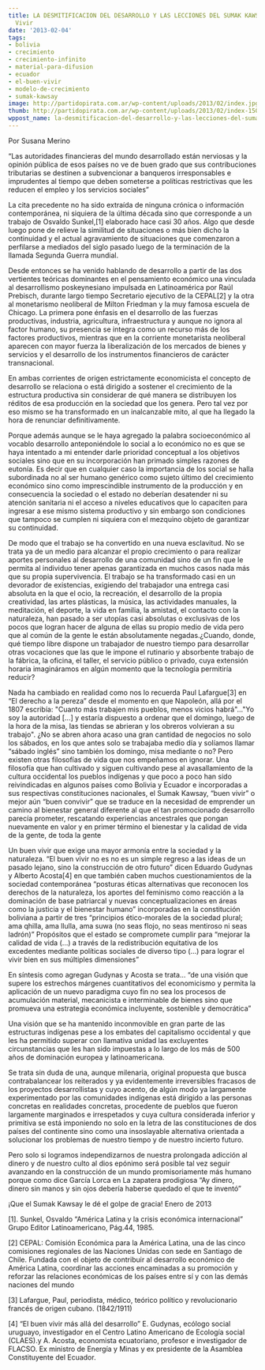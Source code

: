 ```yaml
---
title: LA DESMITIFICACION DEL DESARROLLO Y LAS LECCIONES DEL SUMAK KAWSAY-El Buen
  Vivir
date: '2013-02-04'
tags:
- bolivia
- crecimiento
- crecimiento-infinito
- material-para-difusion
- ecuador
- el-buen-vivir
- modelo-de-crecimiento
- sumak-kawsay
image: http://partidopirata.com.ar/wp-content/uploads/2013/02/index.jpg
thumb: http://partidopirata.com.ar/wp-content/uploads/2013/02/index-150x150.jpg
wppost_name: la-desmitificacion-del-desarrollo-y-las-lecciones-del-sumak-kawsay-el-buen-vivir
---
```


Por Susana Merino

“Las autoridades financieras del mundo desarrollado están nerviosas y la opinión pública de esos países no ve de buen grado que sus contribuciones tributarias se destinen a subvencionar a banqueros irresponsables e imprudentes al tiempo que deben someterse a políticas restrictivas que les reducen el empleo y los servicios sociales”

La cita precedente no ha sido extraída de ninguna crónica o información contemporánea, ni siquiera de la última década sino que corresponde a un trabajo de Osvaldo Sunkel,[1] elaborado hace casi 30 años. Algo que desde luego pone de relieve la similitud de situaciones o más bien dicho la continuidad y el actual agravamiento de situaciones que comenzaron a perfilarse a mediados del siglo pasado luego de la terminación de la llamada Segunda Guerra mundial.

Desde entonces se ha venido hablando de desarrollo a partir de las dos vertientes teóricas dominantes en el pensamiento económico una vinculada al desarrollismo poskeynesiano impulsada en Latinoamérica por Raúl Prebisch, durante largo tiempo Secretario ejecutivo de la CEPAL[2] y la otra al monetarismo neoliberal de Milton Friedman y la muy famosa escuela de Chicago. La primera pone énfasis en el desarrollo de las fuerzas productivas, industria, agricultura, infraestructura y aunque no ignora al factor humano, su presencia se integra como un recurso más de los factores productivos, mientras que en la corriente monetarista neoliberal aparecen con mayor fuerza la liberalización de los mercados de bienes y servicios y el desarrollo de los instrumentos financieros de carácter transnacional.

En ambas corrientes de origen estrictamente economicista el concepto de desarrollo se relaciona o está dirigido a sostener el crecimiento de la estructura productiva sin considerar de qué manera se distribuyen los réditos de esa producción en la sociedad que los genera. Pero tal vez por eso mismo se ha transformado en un inalcanzable mito, al que ha llegado la hora de renunciar definitivamente.

Porque además aunque se le haya agregado la palabra socioeconómico al vocablo desarrollo anteponiéndole lo social a lo económico no es que se haya intentado a mi entender darle prioridad conceptual a los objetivos sociales sino que en su incorporación han primado simples razones de eutonía. Es decir que en cualquier caso la importancia de los social se halla subordinada no al ser humano genérico como sujeto último del crecimiento económico sino como imprescindible instrumento de la producción y en consecuencia la sociedad o el estado no deberían desatender ni su atención sanitaria ni el acceso a niveles educativos que lo capaciten para ingresar a ese mismo sistema productivo y sin embargo son condiciones que tampoco se cumplen ni siquiera con el mezquino objeto de garantizar su continuidad.

De modo que el trabajo se ha convertido en una nueva esclavitud. No se trata ya de un medio para alcanzar el propio crecimiento o para realizar aportes personales al desarrollo de una comunidad sino de un fin que le permita al individuo tener apenas garantizada en muchos casos nada más que su propia supervivencia. El trabajo se ha transformado casi en un devorador de existencias, exigiendo del trabajador una entrega casi absoluta en la que el ocio, la recreación, el desarrollo de la propia creatividad, las artes
plásticas, la música, las actividades manuales, la meditación, el deporte, la vida en familia, la amistad, el contacto con la naturaleza, han pasado a ser utopías casi absolutas o exclusivas de los pocos que logran hacer de alguna de ellas su propio medio de vida pero que al común de la gente le están absolutamente negadas.¿Cuando, donde, qué tiempo libre dispone un trabajador de nuestro tiempo para desarrollar otras vocaciones que las que le impone el rutinario y absorbente trabajo de la fábrica, la oficina, el taller, el servicio público o privado, cuya extensión horaria imagináramos en algún momento que la tecnología permitiría reducir?

Nada ha cambiado en realidad como nos lo recuerda Paul Lafargue[3] en “El derecho a la pereza” desde el momento en que Napoleón, allá por el 1807 escribía: "Cuanto más trabajen mis pueblos, menos vicios habrá"…"Yo soy la autoridad [...] y estaría dispuesto a ordenar que el domingo, luego de la hora de la misa, las tiendas se abrieran y los obreros volvieran a su trabajo". ¿No se abren ahora acaso una gran cantidad de negocios no solo los sábados, en los que antes solo se trabajaba medio día y solíamos llamar “sábado inglés” sino también los domingo, misa mediante o no? Pero existen otras filosofías de vida que nos empeñamos en ignorar. Una
filosofía que han cultivado y siguen cultivando pese al avasallamiento de la cultura occidental los pueblos indígenas y que poco a poco han sido reivindicadas en algunos países como Bolivia y Ecuador e incorporadas a sus respectivas constituciones nacionales, el Sumak Kawsay, “buen vivir” o mejor aún “buen convivir” que se traduce en la necesidad de emprender un camino al bienestar general diferente al que el tan promocionado desarrollo parecía prometer, rescatando experiencias ancestrales que pongan  nuevamente en valor y en primer término el bienestar y la calidad de vida de la gente, de toda la gente

Un buen vivir que exige una mayor armonía entre la sociedad y la naturaleza. “El buen vivir no es no es un simple regreso a las ideas de un pasado lejano, sino la construcción de otro futuro” dicen Eduardo Gudynas y Alberto Acosta[4] en que también caben muchos cuestionamientos de la sociedad contemporánea “posturas éticas alternativas que reconocen los derechos de la naturaleza, los aportes del feminismo como reacción a la dominación de base patriarcal y nuevas conceptualizaciones en áreas como la justicia y el
bienestar humano” incorporadas en la constitución boliviana a partir de tres “principios ético-morales de la sociedad plural; ama qhilla, ama llulla, ama suwa (no seas flojo, no seas mentiroso ni seas ladrón)” Propósitos que el estado se compromete cumplir para “mejorar la calidad de vida (…) a través de la redistribución equitativa de los excedentes mediante políticas sociales de diverso tipo (…) para lograr el vivir bien en sus múltiples dimensiones”

En síntesis como agregan Gudynas y Acosta se trata… “de una visión que supere los estrechos márgenes cuantitativos del economicismo y permita la aplicación de un nuevo paradigma cuyo fin no sea los procesos de acumulación material, mecanicista e interminable de bienes sino que promueva una estrategia económica incluyente, sostenible y democrática”

Una visión que se ha mantenido inconmovible en gran parte de las estructuras indígenas pese a los embates del capitalismo occidental y que les ha permitido superar con llamativa unidad las excluyentes circunstancias que les han sido impuestas a lo largo de los más de 500 años de dominación europea y latinoamericana.

Se trata sin duda de una, aunque milenaria, original propuesta que busca contrabalancear los reiterados y ya evidentemente irreversibles fracasos de los proyectos desarrollistas y cuyo acento, de algún modo ya largamente experimentado por las comunidades indígenas está dirigido a las personas concretas en realidades concretas, procedente de pueblos que fueron largamente marginados e irrespetados y cuya cultura considerada inferior y primitiva se está imponiendo no solo en la letra de las constituciones de dos países del continente sino como una insoslayable alternativa orientada a solucionar los problemas de nuestro tiempo y de nuestro incierto futuro.

Pero solo si logramos independizarnos de nuestra prolongada adicción al dinero y de nuestro culto al dios epónimo será posible tal vez seguir avanzando en la construcción de un mundo promisoriamente más humano porque como dice García Lorca en La zapatera prodigiosa “Ay dinero, dinero sin manos y sin ojos debería haberse quedado el que te inventó”

¡Que el Sumak Kawsay le dé el golpe de gracia! Enero de 2013

[1]. Sunkel, Osvaldo “América Latina y la crisis económica internacional” Grupo Editor Latinoamericano, Pág.44, 1985.

[2] CEPAL: Comisión Económica para la América Latina, una de las cinco comisiones regionales de las Naciones Unidas con sede en Santiago de Chile.
Fundada con el objeto de contribuir al desarrollo económico de América Latina, coordinar las acciones encaminadas a su promoción y reforzar las relaciones económicas de los países entre sí y con las demás naciones del mundo

[3] Lafargue, Paul, periodista, médico, teórico político y revolucionario francés de origen cubano. (1842/1911)

[4] “El buen vivir más allá del desarrollo” E. Gudynas, ecólogo social uruguayo, investigador en el Centro Latino Americano de Ecología social (CLAES).y A. Acosta, economista ecuatoriano, profesor e investigador de FLACSO. Ex ministro de Energía y Minas y ex presidente de la Asamblea Constituyente del Ecuador.
